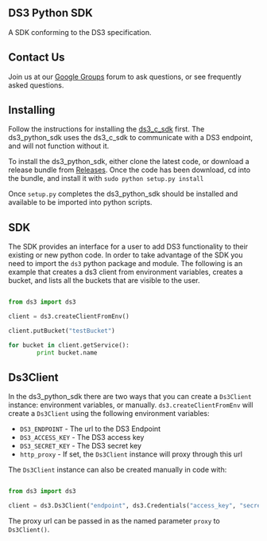 DS3 Python SDK
--------------

A SDK conforming to the DS3 specification.

Contact Us
----------

Join us at our [Google Groups](https://groups.google.com/d/forum/spectralogicds3-sdks) forum to ask questions, or see frequently asked questions.

Installing
----------

Follow the instructions for installing the [ds3_c_sdk](https://github.com/SpectraLogic/ds3_c_sdk) first.  The ds3_python_sdk uses the ds3_c_sdk to communicate with a DS3 endpoint, and will not function without it.

To install the ds3_python_sdk, either clone the latest code, or download a release bundle from [Releases](http://github.com/SpectraLogic/ds3_python_sdk/releases).  Once the code has been download, cd into the bundle, and install it with `sudo python setup.py install`

Once `setup.py` completes the ds3_python_sdk should be installed and available to be imported into python scripts.

SDK
---

The SDK provides an interface for a user to add DS3 functionality to their existing or new python code.  In order to take advantage of the SDK you need to import the `ds3` python package and module.  The following is an example that creates a ds3 client from environment variables, creates a bucket, and lists all the buckets that are visible to the user.

```python

from ds3 import ds3

client = ds3.createClientFromEnv()

client.putBucket("testBucket")

for bucket in client.getService():
        print bucket.name
```

Ds3Client
---------
In the ds3_python_sdk there are two ways that you can create a `Ds3Client` instance: environment variables, or manually.  `ds3.createClientFromEnv` will create a `Ds3Client` using the following environment variables:

* `DS3_ENDPOINT` - The url to the DS3 Endpoint
* `DS3_ACCESS_KEY` - The DS3 access key
* `DS3_SECRET_KEY` - The DS3 secret key
* `http_proxy` - If set, the `Ds3Client` instance will proxy through this url

The `Ds3Client` instance can also be created manually in code with:

```python

from ds3 import ds3

client = ds3.Ds3Client("endpoint", ds3.Credentials("access_key", "secret_key"))

```

The proxy url can be passed in as the named parameter `proxy` to `Ds3Client()`.
